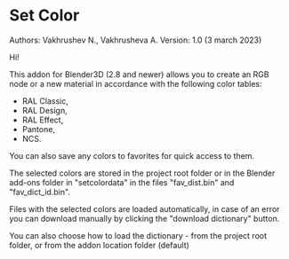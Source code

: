 # Set Color
Authors: Vakhrushev N., Vakhrusheva A.
Version: 1.0 (3 march 2023)

Hi!

This addon for Blender3D (2.8 and newer) allows you to create an RGB node or a new material in accordance with the following color tables:

- RAL Classic,
- RAL Design,
- RAL Effect,
- Pantone,
- NCS.

You can also save any colors to favorites for quick access to them.

The selected colors are stored in the project root folder or in the Blender add-ons folder in "setcolordata" in the files "fav_dist.bin" and "fav_dict_id.bin".

Files with the selected colors are loaded automatically, in case of an error you can download manually by clicking the "download dictionary" button.

You can also choose how to load the dictionary - from the project root folder, or from the addon location folder (default)
